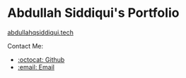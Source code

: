 # Abdullah Siddiqui's Portfolio

<a href="https://abdullahqsiddiqui.tech">abdullahqsiddiqui.tech</a>

<p>Contact Me:</p>
<ul>
  <li><a href="https://github.com/abdullah20401">:octocat: Github</a></li>
  <li><a href="mailto://abdullahqsiddiqui@gmail.com">:email: Email</a></li>
</ul>
